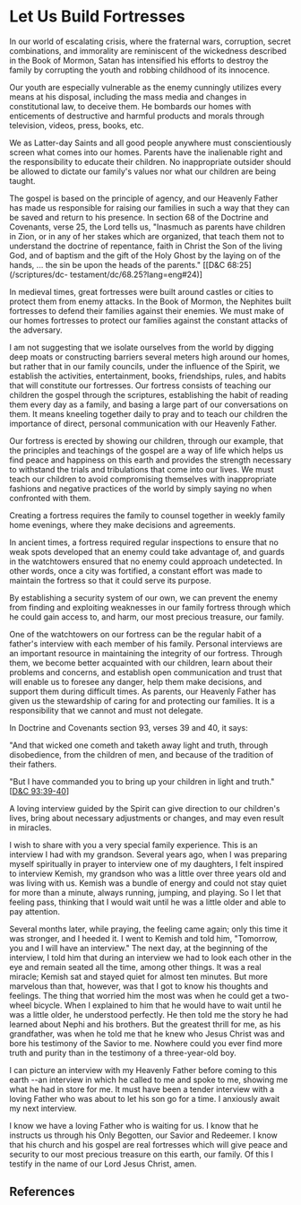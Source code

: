 # Let Us Build Fortresses

In our world of escalating crisis, where the fraternal wars, corruption,
secret combinations, and immorality are reminiscent of the wickedness
described in the Book of Mormon, Satan has intensified his efforts to destroy
the family by corrupting the youth and robbing childhood of its innocence.

Our youth are especially vulnerable as the enemy cunningly utilizes every
means at his disposal, including the mass media and changes in constitutional
law, to deceive them. He bombards our homes with enticements of destructive
and harmful products and morals through television, videos, press, books, etc.

We as Latter-day Saints and all good people anywhere must conscientiously
screen what comes into our homes. Parents have the inalienable right and the
responsibility to educate their children. No inappropriate outsider should be
allowed to dictate our family's values nor what our children are being taught.

The gospel is based on the principle of agency, and our Heavenly Father has
made us responsible for raising our families in such a way that they can be
saved and return to his presence. In section 68 of the Doctrine and Covenants,
verse 25, the Lord tells us, "Inasmuch as parents have children in Zion, or in
any of her stakes which are organized, that teach them not to understand the
doctrine of repentance, faith in Christ the Son of the living God, and of
baptism and the gift of the Holy Ghost by the laying on of the hands, ... the
sin be upon the heads of the parents." [[D&amp;C 68:25](/scriptures/dc-
testament/dc/68.25?lang=eng#24)]

In medieval times, great fortresses were built around castles or cities to
protect them from enemy attacks. In the Book of Mormon, the Nephites built
fortresses to defend their families against their enemies. We must make of our
homes fortresses to protect our families against the constant attacks of the
adversary.

I am not suggesting that we isolate ourselves from the world by digging deep
moats or constructing barriers several meters high around our homes, but
rather that in our family councils, under the influence of the Spirit, we
establish the activities, entertainment, books, friendships, rules, and habits
that will constitute our fortresses. Our fortress consists of teaching our
children the gospel through the scriptures, establishing the habit of reading
them every day as a family, and basing a large part of our conversations on
them. It means kneeling together daily to pray and to teach our children the
importance of direct, personal communication with our Heavenly Father.

Our fortress is erected by showing our children, through our example, that the
principles and teachings of the gospel are a way of life which helps us find
peace and happiness on this earth and provides the strength necessary to
withstand the trials and tribulations that come into our lives. We must teach
our children to avoid compromising themselves with inappropriate fashions and
negative practices of the world by simply saying no when confronted with them.

Creating a fortress requires the family to counsel together in weekly family
home evenings, where they make decisions and agreements.

In ancient times, a fortress required regular inspections to ensure that no
weak spots developed that an enemy could take advantage of, and guards in the
watchtowers ensured that no enemy could approach undetected. In other words,
once a city was fortified, a constant effort was made to maintain the fortress
so that it could serve its purpose.

By establishing a security system of our own, we can prevent the enemy from
finding and exploiting weaknesses in our family fortress through which he
could gain access to, and harm, our most precious treasure, our family.

One of the watchtowers on our fortress can be the regular habit of a father's
interview with each member of his family. Personal interviews are an important
resource in maintaining the integrity of our fortress. Through them, we become
better acquainted with our children, learn about their problems and concerns,
and establish open communication and trust that will enable us to foresee any
danger, help them make decisions, and support them during difficult times. As
parents, our Heavenly Father has given us the stewardship of caring for and
protecting our families. It is a responsibility that we cannot and must not
delegate.

In Doctrine and Covenants section 93, verses 39 and 40, it says:

"And that wicked one cometh and taketh away light and truth, through
disobedience, from the children of men, and because of the tradition of their
fathers.

"But I have commanded you to bring up your children in light and truth."
[[D&amp;C 93:39-40](/scriptures/dc-testament/dc/93.39-40?lang=eng#38)]

A loving interview guided by the Spirit can give direction to our children's
lives, bring about necessary adjustments or changes, and may even result in
miracles.

I wish to share with you a very special family experience. This is an
interview I had with my grandson. Several years ago, when I was preparing
myself spiritually in prayer to interview one of my daughters, I felt inspired
to interview Kemish, my grandson who was a little over three years old and was
living with us. Kemish was a bundle of energy and could not stay quiet for
more than a minute, always running, jumping, and playing. So I let that
feeling pass, thinking that I would wait until he was a little older and able
to pay attention.

Several months later, while praying, the feeling came again; only this time it
was stronger, and I heeded it. I went to Kemish and told him, "Tomorrow, you
and I will have an interview." The next day, at the beginning of the
interview, I told him that during an interview we had to look each other in
the eye and remain seated all the time, among other things. It was a real
miracle; Kemish sat and stayed quiet for almost ten minutes. But more
marvelous than that, however, was that I got to know his thoughts and
feelings. The thing that worried him the most was when he could get a two-
wheel bicycle. When I explained to him that he would have to wait until he was
a little older, he understood perfectly. He then told me the story he had
learned about Nephi and his brothers. But the greatest thrill for me, as his
grandfather, was when he told me that he knew who Jesus Christ was and bore
his testimony of the Savior to me. Nowhere could you ever find more truth and
purity than in the testimony of a three-year-old boy.

I can picture an interview with my Heavenly Father before coming to this earth
--an interview in which he called to me and spoke to me, showing me what he
had in store for me. It must have been a tender interview with a loving Father
who was about to let his son go for a time. I anxiously await my next
interview.

I know we have a loving Father who is waiting for us. I know that he instructs
us through his Only Begotten, our Savior and Redeemer. I know that his church
and his gospel are real fortresses which will give peace and security to our
most precious treasure on this earth, our family. Of this I testify in the
name of our Lord Jesus Christ, amen.

## References


